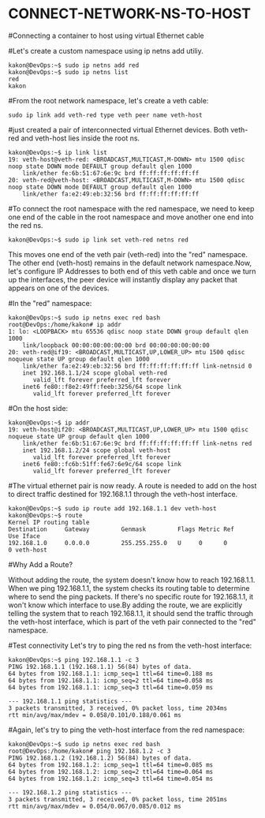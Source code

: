 # CONNECT-NETWORK-NS-TO-HOST

#Connecting a container to host using virtual Ethernet cable



#Let's create a custom namespace using ip netns add utiliy.
```
kakon@DevOps:~$ sudo ip netns add red
kakon@DevOps:~$ sudo ip netns list
red
kakon
```
#From the root network namespace, let's create a veth cable:
```
sudo ip link add veth-red type veth peer name veth-host
```
#just created a pair of interconnected virtual Ethernet devices. Both veth-red and veth-host lies inside the root ns.
```
kakon@DevOps:~$ ip link list
19: veth-host@veth-red: <BROADCAST,MULTICAST,M-DOWN> mtu 1500 qdisc noop state DOWN mode DEFAULT group default qlen 1000
    link/ether fe:6b:51:67:6e:9c brd ff:ff:ff:ff:ff:ff
20: veth-red@veth-host: <BROADCAST,MULTICAST,M-DOWN> mtu 1500 qdisc noop state DOWN mode DEFAULT group default qlen 1000
    link/ether fa:e2:49:eb:32:56 brd ff:ff:ff:ff:ff:ff
```
#To connect the root namespace with the red namespace, we need to keep one end of the cable in the root namespace and move another one end into the red ns.
```
kakon@DevOps:~$ sudo ip link set veth-red netns red
```
<p>This moves one end of the veth pair (veth-red) into the "red" namespace. The other end (veth-host) remains in the default network namespace.Now, let's configure IP Addresses to both end of this veth cable and once we turn up the interfaces, the peer device will instantly display any packet that appears on one of the devices.</p>

#In the "red" namespace:
```
kakon@DevOps:~$ sudo ip netns exec red bash
root@DevOps:/home/kakon# ip addr
1: lo: <LOOPBACK> mtu 65536 qdisc noop state DOWN group default qlen 1000
    link/loopback 00:00:00:00:00:00 brd 00:00:00:00:00:00
20: veth-red@if19: <BROADCAST,MULTICAST,UP,LOWER_UP> mtu 1500 qdisc noqueue state UP group default qlen 1000
    link/ether fa:e2:49:eb:32:56 brd ff:ff:ff:ff:ff:ff link-netnsid 0
    inet 192.168.1.1/24 scope global veth-red
       valid_lft forever preferred_lft forever
    inet6 fe80::f8e2:49ff:feeb:3256/64 scope link
       valid_lft forever preferred_lft forever
```
#On the host side:
```
kakon@DevOps:~$ ip addr
19: veth-host@if20: <BROADCAST,MULTICAST,UP,LOWER_UP> mtu 1500 qdisc noqueue state UP group default qlen 1000
    link/ether fe:6b:51:67:6e:9c brd ff:ff:ff:ff:ff:ff link-netns red
    inet 192.168.1.2/24 scope global veth-host
       valid_lft forever preferred_lft forever
    inet6 fe80::fc6b:51ff:fe67:6e9c/64 scope link
       valid_lft forever preferred_lft forever
```

#The virtual ethernet pair is now ready. A route is needed to add on the host to direct traffic destined for 192.168.1.1 through the veth-host interface.
```
kakon@DevOps:~$ sudo ip route add 192.168.1.1 dev veth-host
kakon@DevOps:~$ route
Kernel IP routing table
Destination     Gateway         Genmask         Flags Metric Ref    Use Iface
192.168.1.0     0.0.0.0         255.255.255.0   U     0      0        0 veth-host
```

#Why Add a Route?
<p>Without adding the route, the system doesn't know how to reach 192.168.1.1. When we ping 192.168.1.1, the system checks its routing table to determine where to send the ping packets. If there's no specific route for 192.168.1.1, it won't know which interface to use.By adding the route, we are explicitly telling the system that to reach 192.168.1.1, it should send the traffic through the veth-host interface, which is part of the veth pair connected to the "red" namespace.<p/>

#Test connectivity
Let's try to ping the red ns from the veth-host interface:
```
kakon@DevOps:~$ ping 192.168.1.1 -c 3
PING 192.168.1.1 (192.168.1.1) 56(84) bytes of data.
64 bytes from 192.168.1.1: icmp_seq=1 ttl=64 time=0.188 ms
64 bytes from 192.168.1.1: icmp_seq=2 ttl=64 time=0.058 ms
64 bytes from 192.168.1.1: icmp_seq=3 ttl=64 time=0.059 ms

--- 192.168.1.1 ping statistics ---
3 packets transmitted, 3 received, 0% packet loss, time 2034ms
rtt min/avg/max/mdev = 0.058/0.101/0.188/0.061 ms
```

#Again, let's try to ping the veth-host interface from the red namespace:
```
kakon@DevOps:~$ sudo ip netns exec red bash
root@DevOps:/home/kakon# ping 192.168.1.2 -c 3
PING 192.168.1.2 (192.168.1.2) 56(84) bytes of data.
64 bytes from 192.168.1.2: icmp_seq=1 ttl=64 time=0.085 ms
64 bytes from 192.168.1.2: icmp_seq=2 ttl=64 time=0.064 ms
64 bytes from 192.168.1.2: icmp_seq=3 ttl=64 time=0.054 ms

--- 192.168.1.2 ping statistics ---
3 packets transmitted, 3 received, 0% packet loss, time 2051ms
rtt min/avg/max/mdev = 0.054/0.067/0.085/0.012 ms
```







